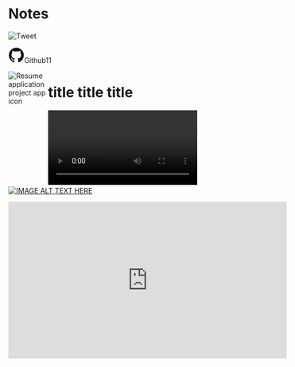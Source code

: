 # Notes


![Tweet](https://img.shields.io/twitter/url/http/shields.io.svg?style=social)

![](img/github.svg)Github11

<img align="left" width="80" height="80" src="https://raw.githubusercontent.com/akarsh/akarsh-seggemu-resume/master/akarsh%20seggemu%20resume/Assets/Assets.xcassets/AppIcon.appiconset/Icon-App-60x60%403x.png" alt="Resume application project app icon">

# title title title

![aa](img/Showcase/SimpleUsage.mp4)
[![IMAGE ALT TEXT HERE](https://img.youtube.com/vi/wSaJpwnXYOQ/0.jpg)](https://www.youtube.com/watch?v=wSaJpwnXYOQ)

<iframe width="560" height="315"
src="https://www.youtube.com/embed/MUQfKFzIOeU" 
frameborder="0" 
allow="accelerometer; autoplay; encrypted-media; gyroscope; picture-in-picture" 
allowfullscreen></iframe>
